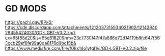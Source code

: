 # GD MODS

https://gachi.gay/8Pk0r
https://cdn.discordapp.com/attachments/1212037315934031902/1214284028455424030/GD-LGBT-V0.2.zip?ex=65f88d20&is=65e61820&hm=23c7730f47f47a866d72d14119b6fe647f563ccb29ef8fe99a0da8f76d9bc15b&
https://www.mediafire.com/file/f08x14o1ytgl1yi/GD-LGBT-V0.2.zip/file

